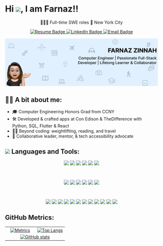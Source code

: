 <h1>Hi <img src="https://media.giphy.com/media/hvRJCLFzcasrR4ia7z/giphy.gif" width="25">, I am Farnaz!!</h1>


<p align="center">
🧘🏻‍♀️ Full-time SWE roles 📍 New York City  <br>


<p align="center">
  <a href="https://drive.google.com/file/d/1Ob2PkmUj22DiadrF4dFDjvHCkcD8Eoe9/view" target="_blank">
    <img src="https://img.shields.io/badge/Resume-brightgreen" alt="Resume Badge">
  </a>

  <a href="https://www.linkedin.com/in/farnaz-zinnah/" target="_blank">
    <img src="https://img.shields.io/badge/LinkedIn-orange" alt="LinkedIn Badge">
  </a>

  <a href="mailto:farnazsamia@gmail.com">
    <img src="https://img.shields.io/badge/Email-blueviolet" alt="Email Badge">
  </a>
</p>



<p align="center">
  <img src="https://github.com/fzinnah17/fzinnah17/blob/main/git.png" alt="My Banner"><br>
</p>


## 👩🏻 A bit about me: 
- 🎓 Computer Engineering Honors Grad from CCNY
- 🛠 Developed & crafted apps at Con Edison & TheDifference with Python, SQL, Flutter & React
- 🏋️‍♂️ Beyond coding: weightlifting, reading, and travel
- 📖 Collaborative leader, mentor, & tech accessibility advocate

## <img src="https://media2.giphy.com/media/QssGEmpkyEOhBCb7e1/giphy.gif?cid=ecf05e47a0n3gi1bfqntqmob8g9aid1oyj2wr3ds3mg700bl&rid=giphy.gif" width ="25"> Languages and Tools:

<p align="center" > 
    <img src="https://img.icons8.com/fluency/48/000000/javascript.png" width="24"/>
    <img src="https://img.icons8.com/fluency/48/000000/python.png" width="24"/>
    <img src="https://img.icons8.com/color/48/000000/java-coffee-cup-logo.png" width="24"/>
    <img src="https://img.icons8.com/fluency/48/000000/markdown.png" width="24"/>
    <img src="https://img.icons8.com/color/48/000000/c-plus-plus-logo.png" width="24"/>
    <img src="https://img.icons8.com/color/48/000000/c-sharp-logo.png" width="24"/>
</p>
</br>

<p align="center" > 
    <img src="https://upload.wikimedia.org/wikipedia/commons/thumb/a/a7/React-icon.svg/1200px-React-icon.svg.png" width="24"/>
    <img src="https://d2nir1j4sou8ez.cloudfront.net/wp-content/uploads/2021/12/nextjs-boilerplate-logo.png" width="24"/>
    <img src="https://upload.wikimedia.org/wikipedia/commons/thumb/4/4c/Typescript_logo_2020.svg/1200px-Typescript_logo_2020.svg.png" width="24"/>
    <img src="https://avatars.githubusercontent.com/u/67109815?s=280&v=4" width="24"/>
    <img src="https://upload.wikimedia.org/wikipedia/commons/thumb/b/b2/Bootstrap_logo.svg/1200px-Bootstrap_logo.svg.png" width="24"/>
    <img src="https://www.datocms-assets.com/45470/1631026680-logo-react-native.png" width="24"/>
</p>

</br>
<p align="center" > 
    <img src="https://upload.wikimedia.org/wikipedia/commons/thumb/d/d9/Node.js_logo.svg/1200px-Node.js_logo.svg.png" width="24"/>
    <img src="https://cdn-icons-png.flaticon.com/512/2867/2867342.png" width="24"/>
    <img src="https://git-scm.com/images/logos/downloads/Git-Icon-1788C.png" width="24"/>
    <img src="https://github.githubassets.com/images/modules/logos_page/GitHub-Logo.png" width="24"/>
    <img src="https://msdynamicsnavashwinitripathi.files.wordpress.com/2021/01/docker_logo.png" width="24"/>
    <img src="https://static-00.iconduck.com/assets.00/postman-icon-497x512-beb7sy75.png" width="24"/>
    <img src="https://upload.wikimedia.org/wikipedia/commons/thumb/5/5c/AWS_Simple_Icons_AWS_Cloud.svg/2560px-AWS_Simple_Icons_AWS_Cloud.svg.png" width="24"/>
    <img src="https://cdn4.iconfinder.com/data/icons/google-i-o-2016/512/google_firebase-2-512.png" width="24"/>
    <img src="https://pbs.twimg.com/profile_images/1452637606559326217/GFz_P-5e_400x400.png" width="24"/>
    <img src="https://icons.veryicon.com/png/o/application/app-icon-7/jira-5.png" width="24"/>
    <img src="https://pipedream.com/s.v0/app_1YMhwo/logo/orig" width="24"/>
    <img src="https://quolum.com/blog/wp-content/uploads/2023/01/coverimage.png" width="24"/>
</p>

## GitHub Metrics:

<table width="100%">
  <tr>
    <!-- Metrics Image -->
    <td align="center" width="50%">
        <a href="https://github.com/fzinnah17">
            <img src="https://metrics.lecoq.io/fzinnah17" alt="Metrics">
        </a>
    </td>
    <!-- Most Used Languages Image -->
    <td align="center" width="50%">
        <a href="https://github.com/fzinnah17/github-readme-stats">
            <img src="https://github-readme-stats.vercel.app/api/top-langs/?username=fzinnah17&layout=compact" alt="Top Langs">
        </a>
    </td>
  </tr>
  <tr>
    <td colspan="2" align="center">
        <!-- GitHub Stats Image -->
        <a href="https://github.com/fzinnah17">
            <img src="https://github-readme-stats.vercel.app/api?username=fzinnah17&show_icons=true&theme=radical&cache_seconds=0" alt="GitHub stats">
        </a>
    </td>
  </tr>
</table>